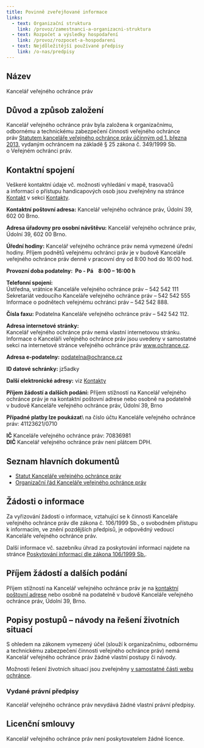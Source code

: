 ```yaml
---
title: Povinně zveřejňované informace
links:
  - text: Organizační struktura
    link: /provoz/zamestnanci-a-organizacni-struktura
  - text: Rozpočet a výsledky hospodaření
    link: /provoz/rozpocet-a-hospodareni
  - text: Nejdůležitější používané předpisy
    link: /o-nas/predpisy
---
```

<h2>Název</h2>

<p>Kancelář veřejného ochránce práv</p>

<h2>Důvod a&nbsp;způsob založení</h2>

<p>Kancelář veřejného ochránce práv byla založena k&nbsp;organizačnímu, odbornému a&nbsp;technickému zabezpečení činnosti veřejného ochránce práv&nbsp;<a href="/info/statut/">Statutem kanceláře veřejného ochránce práv účinným od 1. března 2013</a>, vydaným ochráncem na&nbsp;základě &sect;&nbsp;25&nbsp;zákona č.&nbsp;349/1999&nbsp;Sb. o&nbsp;Veřejném ochránci práv.</p>

<h2>Kontaktní spojení</h2>

<p>Veškeré kontaktní údaje vč. možnosti vyhledání v&nbsp;mapě, trasovačů a&nbsp;informací o&nbsp;přístupu handicapových osob jsou zveřejněny na stránce <a href="/kontakt">Kontakt</a> v&nbsp;sekci&nbsp;<a href="/provoz/kontakty">Kontakty</a>.</p>

<p><strong>Kontaktní poštovní adresa:</strong>&nbsp;Kancelář veřejného ochránce práv, Údolní&nbsp;39, 602&nbsp;00 Brno.</p>

<p><strong>Adresa úřadovny pro osobní návštěvu:</strong>&nbsp;Kancelář veřejného ochránce práv, Údolní&nbsp;39, 602&nbsp;00 Brno.</p>

<p><strong>Úřední hodiny:</strong>&nbsp;Kancelář veřejného ochránce práv nemá vymezené úřední hodiny. Příjem podnětů veřejnému ochránci práv je v&nbsp;budově Kanceláře veřejného ochránce práv denně v&nbsp;pracovní dny od&nbsp;8:00 hod do&nbsp;16:00 hod.</p>

<p><strong>Provozní doba podatelny:&nbsp; Po&nbsp;- Pá&nbsp;&nbsp;&nbsp; 8:00 &ndash;&nbsp;16:00 h</strong></p>

<p><strong>Telefonní spojení:</strong><br />
Ústředna, vrátnice Kanceláře veřejného ochránce práv &ndash; 542&nbsp;542&nbsp;111<br />
Sekretariát vedoucího Kanceláře veřejného ochránce práv &ndash; 542&nbsp;542&nbsp;555<br />
Informace o&nbsp;podnětech veřejnému ochránci práv &ndash; 542&nbsp;542&nbsp;888.</p>

<p><strong>Čísla faxu:</strong>&nbsp;Podatelna Kanceláře veřejného ochránce práv &ndash;&nbsp;542&nbsp;542&nbsp;112.</p>

<p><strong>Adresa internetové stránky:</strong><br />
Kancelář veřejného ochránce práv nemá vlastní internetovou stránku. Informace o&nbsp;Kanceláři veřejného ochránce práv jsou uvedeny v&nbsp;samostatné sekci na&nbsp;internetové stránce veřejného ochránce práv&nbsp;<a href="https://www.ochrance.cz/">www.ochrance.cz</a>.</p>

<p><strong>Adresa e-podatelny:</strong> <a href="mailto:podatelna@ochrance.cz">podatelna@ochrance.cz</a></p>

<p><strong>ID datové schránky:</strong> jz5adky</p>

<p><strong>Další elektronické adresy:</strong> viz <a href="/provoz/kontakty">Kontakty</a></p>

<p><strong>Příjem žádostí a&nbsp;dalších podání:</strong> Příjem stížností na&nbsp;Kancelář veřejného ochránce práv je na&nbsp;kontaktní poštovní adrese nebo osobně na&nbsp;podatelně v&nbsp;budově Kanceláře veřejného ochránce práv, Údolní 39, Brno</p>

<p><strong>Případné platby lze poukázat</strong>\ na číslo účtu Kanceláře veřejného ochránce práv: 41123621/0710</p>

<p><strong>IČ</strong> Kanceláře veřejného ochránce práv: 70836981<br />
<strong>DIČ</strong> Kancelář veřejného ochránce práv není plátcem&nbsp;DPH.</p>

<h2>Seznam hlavních dokumentů</h2>

<ul>
	<li><a href="/info/statut/">Statut Kanceláře veřejného ochránce práv</a></li>
	<li><a href="https://www.ochrance.cz/provoz/zamestnanci-a-organizacni-struktura/organizacni_rad.docx">Organizační řád Kanceláře veřejného ochránce práv</a></li>
</ul>

<h2>Žádosti o&nbsp;informace</h2>

<p>Za vyřizování žádostí o&nbsp;informace, vztahující se k&nbsp;činnosti Kanceláře veřejného ochránce práv dle zákona č.&nbsp;106/1999&nbsp;Sb., o&nbsp;svobodném přístupu k&nbsp;informacím, ve&nbsp;znění pozdějších předpisů, je odpovědný vedoucí Kanceláře veřejného ochránce práv.</p>

<p>Další informace vč. sazebníku úhrad za poskytování informací najdete na stránce <a href="/provoz/zakon-106-1999-sb">Poskytování informací dle zákona 106/1999 Sb.</a>.</p>

<h2>Příjem žádostí a&nbsp;dalších podání</h2>

<p>Příjem stížností na&nbsp;Kancelář veřejného ochránce práv je na&nbsp;<a href="/provoz/kontakty">kontaktní poštovní adrese</a>&nbsp;nebo osobně na&nbsp;podatelně v&nbsp;budově Kanceláře veřejného ochránce práv, Údolní 39, Brno.</p>

<h2>Popisy postupů &ndash; návody na&nbsp;řešení životních situací</h2>

<p>S&nbsp;ohledem na&nbsp;zákonem vymezený účel (slouží k&nbsp;organizačnímu, odbornému a&nbsp;technickému zabezpečení činnosti veřejného ochránce práv) nemá Kancelář veřejného ochránce práv žádné vlastní postupy či&nbsp;návody.</p>

<p>Možnosti řešení životních situací jsou zveřejněny&nbsp;<a href="/situace/">v samostatné části webu ochránce</a>.</p>

<h3>Vydané právní předpisy</h3>

<p>Kancelář veřejného ochránce práv nevydává žádné vlastní právní předpisy.</p>

<h2>Licenční smlouvy</h2>

<p>Kancelář veřejného ochránce práv není poskytovatelem žádné licence.</p>
